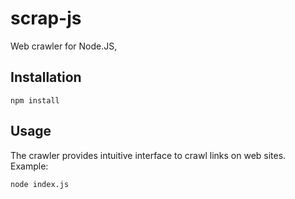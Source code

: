 scrap-js
==========

Web crawler for Node.JS, 

## Installation

```
npm install
```

## Usage

The crawler provides intuitive interface to crawl links on web sites. Example:

```bash
node index.js
```

